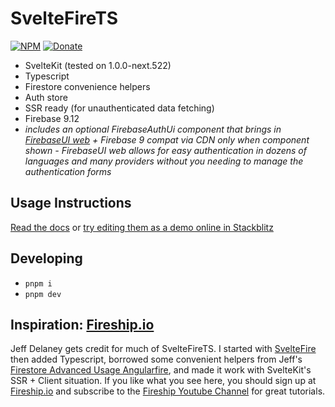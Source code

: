 # SvelteFireTS

[![NPM](https://img.shields.io/npm/v/sveltefirets?color=yellow&label=NPM)](https://www.npmjs.com/package/sveltefirets)
[![Donate](https://img.shields.io/badge/Donate-PayPal-green.svg)](https://paypal.me/jacobbowdoin)

- SvelteKit (tested on 1.0.0-next.522)
- Typescript
- Firestore convenience helpers
- Auth store
- SSR ready (for unauthenticated data fetching)
- Firebase 9.12
- *includes an optional FirebaseAuthUi component that brings in [FirebaseUI web](https://github.com/firebase/firebaseui-web) + Firebase 9 compat via CDN only when component shown - FirebaseUI web allows for easy authentication in dozens of languages and many providers without you needing to manage the authentication forms*


## Usage Instructions

[Read the docs](https://sveltefirets.vercel.app/) or
[try editing them as a demo online in Stackblitz](https://stackblitz.com/github/jacob-8/sveltefirets/tree/main/packages/demo)

## Developing
- `pnpm i`
- `pnpm dev`

## Inspiration: [Fireship.io](https://fireship.io/)

Jeff Delaney gets credit for much of SvelteFireTS. I started with [SvelteFire](https://github.com/codediodeio/sveltefire) then added Typescript, borrowed some convenient helpers from Jeff's [Firestore Advanced Usage Angularfire](https://fireship.io/lessons/firestore-advanced-usage-angularfire/), and made it work with SvelteKit's SSR + Client situation. If you like what you see here, you should sign up at [Fireship.io](https://fireship.io/) and subscribe to the [Fireship Youtube Channel](https://www.youtube.com/channel/UCsBjURrPoezykLs9EqgamOA) for great tutorials.
